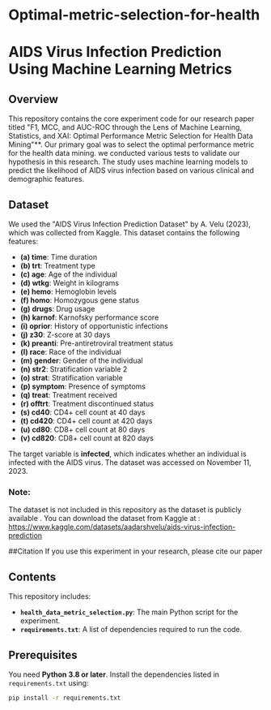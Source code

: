 # Optimal-metric-selection-for-health
# AIDS Virus Infection Prediction Using Machine Learning Metrics

## Overview
This repository contains the core experiment code for our research paper titled "F1, MCC, and AUC-ROC through the Lens of Machine Learning, Statistics, and XAI: Optimal Performance Metric Selection for Health Data Mining"**.  Our primary goal was to select the optimal performance metric for the health data mining. we conducted various tests to validate our hypothesis in this research. The study uses machine learning models to predict the likelihood of AIDS virus infection based on various clinical and demographic features.

## Dataset
We used the "AIDS Virus Infection Prediction Dataset" by A. Velu (2023), which was collected from Kaggle. This dataset contains the following features:

- **(a) time**: Time duration  
- **(b) trt**: Treatment type  
- **(c) age**: Age of the individual  
- **(d) wtkg**: Weight in kilograms  
- **(e) hemo**: Hemoglobin levels  
- **(f) homo**: Homozygous gene status  
- **(g) drugs**: Drug usage  
- **(h) karnof**: Karnofsky performance score  
- **(i) oprior**: History of opportunistic infections  
- **(j) z30**: Z-score at 30 days  
- **(k) preanti**: Pre-antiretroviral treatment status  
- **(l) race**: Race of the individual  
- **(m) gender**: Gender of the individual  
- **(n) str2**: Stratification variable 2  
- **(o) strat**: Stratification variable  
- **(p) symptom**: Presence of symptoms  
- **(q) treat**: Treatment received  
- **(r) offtrt**: Treatment discontinued status  
- **(s) cd40**: CD4+ cell count at 40 days  
- **(t) cd420**: CD4+ cell count at 420 days  
- **(u) cd80**: CD8+ cell count at 80 days  
- **(v) cd820**: CD8+ cell count at 820 days  

The target variable is **infected**, which indicates whether an individual is infected with the AIDS virus. The dataset was accessed on November 11, 2023.

### Note:
The dataset is not included in this repository as the dataset is publicly available . You can download the dataset from Kaggle at : https://www.kaggle.com/datasets/aadarshvelu/aids-virus-infection-prediction 

##Citation
If you use this  experiment in your research, please cite our paper
 

## Contents
This repository includes:
- **`health_data_metric_selection.py`**: The main Python script for the experiment.
- **`requirements.txt`**: A list of dependencies required to run the code.

## Prerequisites
You need **Python 3.8 or later**. Install the dependencies listed in `requirements.txt` using:
```bash
pip install -r requirements.txt




